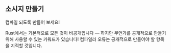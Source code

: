 ## 소시지 만들기

컴파일 되도록 만들어 보세요!

<div class="hint">
  Rust에서는 기본적으로 모든 것이 비공개입니다 — 하지만 무언가를 공개적으로 만들기 위해 사용할 수 있는 키워드가 있습니다!
  컴파일러 오류는 공개적으로 만들어야 할 항목을 지적할 것입니다.
</div>